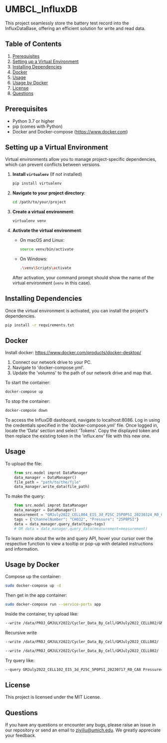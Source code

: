 # UMBCL_InfluxDB

This project seamlessly store the battery test record into the InfluxDataBase, offering an efficient solution for write and read data.

## Table of Contents

1. [Prerequisites](#prerequisites)
2. [Setting up a Virtual Environment](#setting-up-a-virtual-environment)
3. [Installing Dependencies](#installing-dependencies)
4. [Docker](#docker)
5. [Usage](#usage)
6. [Usage by Docker](#usage-by-docker)
7. [License](#license)
8. [Questions](#questions)

## Prerequisites

- Python 3.7 or higher
- pip (comes with Python)
- Docker and Docker-compose (https://www.docker.com)

## Setting up a Virtual Environment

Virtual environments allow you to manage project-specific dependencies, which can prevent conflicts between versions.

1. **Install `virtualenv`** (If not installed)

    ```bash
    pip install virtualenv
    ```

2. **Navigate to your project directory**:

    ```bash
    cd /path/to/your/project
    ```

3. **Create a virtual environment**:

    ```bash
    virtualenv venv
    ```

4. **Activate the virtual environment**:

    - On macOS and Linux:

        ```bash
        source venv/bin/activate
        ```

    - On Windows:

        ```bash
        .\venv\Scripts\activate
        ```

    After activation, your command prompt should show the name of the virtual environment (`venv` in this case).

## Installing Dependencies

Once the virtual environment is activated, you can install the project's dependencies.

```bash
pip install -r requirements.txt
```

## Docker

Install docker: https://www.docker.com/products/docker-desktop/

1. Connect our network drive to your PC.  
2. Navigate to 'docker-compose.yml'.  
3. Update the 'volumns' to the path of our network drive and map that.

To start the container:

```bash
docker-compose up
```

To stop the container:

```bash
docker-compose down
```

To access the InfluxDB dashboard, navigate to localhost:8086. Log in using the credentials specified in the 'docker-compose.yml' file. Once logged in, locate the 'Data' section and select 'Tokens'. Copy the displayed token and then replace the existing token in the 'influx.env' file with this new one.

## Usage

To upload the file:

```python
    from src.model improt DataManager
    data_manager = DataManager()
    file_path = "path/to/the/file"
    data_manager.write_data(file_path)
```

To make the query:

```python
    from src.model improt DataManager
    data_manager = DataManager()
    measurement = "GMJuly2022_CELL004_EIS_3d_P25C_25P0PSI_20230324_R0_CH032"
    tags = {"ChannelNumber": "CH032", "Pressure": "25P0PSI"}
    data = data_manager.query_data(tags=tags) 
    # OR data = data_manager.query_data(measurement=measurement)
```

To learn more about the write and query API, hover your cursor over the respective function to view a tooltip or pop-up with detailed instructions and information.

## Usage by Docker

Compose up the container:

```bash
sudo docker-compose up -d
```

Then get in the app container:

```bash
sudo docker-compose run --service-ports app
```

Inside the container, try upload like:

```bash
--write /data/PROJ_GMJULY2022/Cycler_Data_By_Cell/GMJuly2022_CELL002/GMJuly2022_CELL002_Test3_1_P0C_5P0PSI_20230505_R0_CH041.csv neware_vdf
```

Recursive write 

```bash
--write /data/PROJ_GMJULY2022/Cycler_Data_By_Cell/GMJuly2022_CELL002/ -r
```

```bash
--write /data/PROJ_GMJULY2022/Cycler_Data_By_Cell/GMJuly2022_CELL002/ --recursive
```



Try query like:

```bash
--query GMJuly2022_CELL102_EIS_3d_P25C_5P0PSI_20230717_R0_CA8 Pressure=5P0PSI
```

## License
This project is licensed under the MIT License.

## Questions

If you have any questions or encounter any bugs, please raise an issue in our repository or send an email to ziyiliu@umich.edu. We greatly appreciate your feedback.